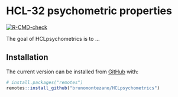
<!-- README.md is generated from README.Rmd. Please edit that file -->

# HCL-32 psychometric properties

<!-- badges: start -->

[![R-CMD-check](https://github.com/brunomontezano/HCLpsychometrics/workflows/R-CMD-check/badge.svg)](https://github.com/brunomontezano/HCLpsychometrics/actions)
<!-- badges: end -->

The goal of HCLpsychometrics is to …

## Installation

The current version can be installed from [GitHub](https://github.com/)
with:

``` r
# install.packages("remotes")
remotes::install_github("brunomontezano/HCLpsychometrics")
```

